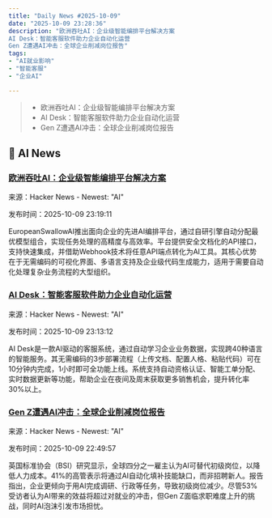 ```yaml
---
title: "Daily News #2025-10-09"
date: "2025-10-09 23:28:36"
description: "欧洲吞吐AI：企业级智能编排平台解决方案
AI Desk：智能客服软件助力企业自动化运营
Gen Z遭遇AI冲击：全球企业削减岗位报告"
tags: 
- "AI就业影响"
- "智能客服"
- "企业AI"

---
```


> - 欧洲吞吐AI：企业级智能编排平台解决方案
> - AI Desk：智能客服软件助力企业自动化运营
> - Gen Z遭遇AI冲击：全球企业削减岗位报告

## 🤖 AI News

### [欧洲吞吐AI：企业级智能编排平台解决方案](https://www.europeanswallowai.com/)

来源：Hacker News - Newest: "AI"

发布时间：2025-10-09 23:19:11

EuropeanSwallowAI推出面向企业的先进AI编排平台，通过自研引擎自动分配最优模型组合，实现任务处理的高精度与高效率。平台提供安全文档化的API接口，支持快速集成，并借助Webhook技术将任意API端点转化为AI工具。其核心优势在于无需编码的可视化界面、多语言支持及企业级代码生成能力，适用于需要自动化处理复杂业务流程的大型组织。

### [AI Desk：智能客服软件助力企业自动化运营](https://aidesk.us)

来源：Hacker News - Newest: "AI"

发布时间：2025-10-09 23:13:12

AI Desk是一款AI驱动的客服系统，通过自动学习企业业务数据，实现跨40种语言的智能服务。其无需编码的3步部署流程（上传文档、配置人格、粘贴代码）可在10分钟内完成，1小时即可全功能上线。系统支持自动资格认证、智能工单分配、实时数据更新等功能，帮助企业在夜间及周末获取更多销售机会，提升转化率30%以上。

### [Gen Z遭遇AI冲击：全球企业削减岗位报告](https://www.theguardian.com/money/2025/oct/09/gen-z-face-job-pocalypse-as-global-firms-prioritise-ai-over-new-hires-report-says)

来源：Hacker News - Newest: "AI"

发布时间：2025-10-09 22:49:57

英国标准协会（BSI）研究显示，全球四分之一雇主认为AI可替代初级岗位，以降低人力成本。41%的高管表示将通过AI自动化填补技能缺口，而非招聘新人。报告指出，企业更倾向于用AI完成调研、行政等任务，导致初级岗位减少。尽管53%受访者认为AI带来的效益将超过对就业的冲击，但Gen Z面临求职难度上升的挑战，同时AI泡沫引发市场担忧。
